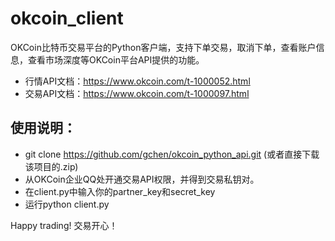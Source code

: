 okcoin_client
=================

OKCoin比特币交易平台的Python客户端，支持下单交易，取消下单，查看账户信息，查看市场深度等OKCoin平台API提供的功能。

* 行情API文档：https://www.okcoin.com/t-1000052.html
* 交易API文档：https://www.okcoin.com/t-1000097.html

使用说明：
----
* git clone https://github.com/gchen/okcoin_python_api.git     (或者直接下载该项目的.zip)
* 从OKCoin企业QQ处开通交易API权限，并得到交易私钥对。
* 在client.py中输入你的partner_key和secret_key
* 运行python client.py


Happy trading!
交易开心！


